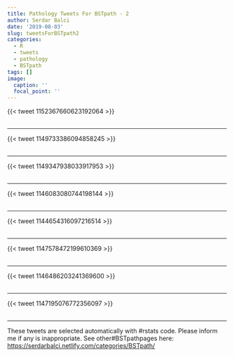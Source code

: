 ```yaml
---
title: Pathology Tweets For BSTpath - 2
author: Serdar Balci
date: '2019-08-03'
slug: tweetsForBSTpath2
categories:
  - R
  - tweets
  - pathology
  - BSTpath
tags: []
image:
  caption: ''
  focal_point: ''
---
```



{{< tweet 1152367660623192064 >}}
<br>
<br>
<hr>
{{< tweet 1149733386094858245 >}}
<br>
<br>
<hr>
{{< tweet 1149347938033917953 >}}
<br>
<br>
<hr>
{{< tweet 1146083080744198144 >}}
<br>
<br>
<hr>
{{< tweet 1144654316097216514 >}}
<br>
<br>
<hr>
{{< tweet 1147578472199610369 >}}
<br>
<br>
<hr>
{{< tweet 1146486203241369600 >}}
<br>
<br>
<hr>
{{< tweet 1147195076772356097 >}}
<br>
<br>
<hr>


These tweets are selected automatically with #rstats code. Please inform me if any is inappropriate.
See other#BSTpathpages here: https://serdarbalci.netlify.com/categories/BSTpath/

